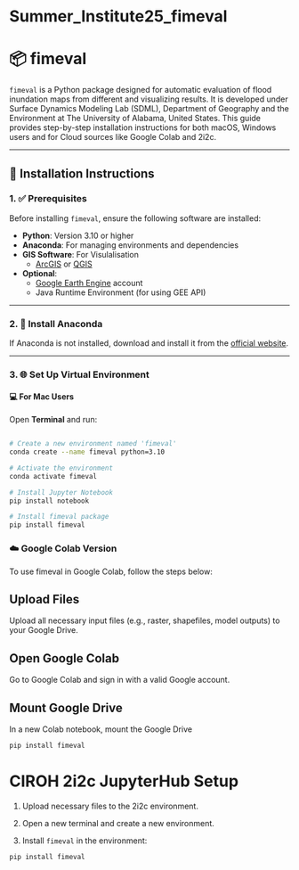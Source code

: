 # Summer_Institute25_fimeval
# 📦 fimeval

`fimeval` is a Python package designed for automatic evaluation of flood inundation maps from different and visualizing results. It is developed under Surface Dynamics Modeling Lab (SDML), Department of Geography and the Environment at The University of Alabama, United States.
 This guide provides step-by-step installation instructions for both macOS, Windows users and for Cloud sources like Google Colab and 2i2c.

---

## 🔧 Installation Instructions

### 1. ✅ Prerequisites

Before installing `fimeval`, ensure the following software are installed:

- **Python**: Version 3.10 or higher  
- **Anaconda**: For managing environments and dependencies  
- **GIS Software**: For Visulalisation
  - [ArcGIS](https://www.esri.com/en-us/arcgis/products/index) or [QGIS](https://qgis.org/en/site/)
- **Optional**:
  - [Google Earth Engine](https://earthengine.google.com/) account
  - Java Runtime Environment (for using GEE API)

---

### 2. 🐍 Install Anaconda

If Anaconda is not installed, download and install it from the [official website](https://www.anaconda.com/products/distribution).

---

### 3. 🌐 Set Up Virtual Environment

#### 💻 For Mac Users

Open **Terminal** and run:
```bash

# Create a new environment named 'fimeval'
conda create --name fimeval python=3.10

# Activate the environment
conda activate fimeval

# Install Jupyter Notebook
pip install notebook

# Install fimeval package
pip install fimeval

```

### ☁️ Google Colab Version

To use fimeval in Google Colab, follow the steps below:

## Upload Files
Upload all necessary input files (e.g., raster, shapefiles, model outputs) to your Google Drive.
## Open Google Colab
Go to Google Colab and sign in with a valid Google account.
## Mount Google Drive
In a new Colab notebook, mount the  Google Drive
```bash
pip install fimeval
```

# CIROH 2i2c JupyterHub Setup

1. Upload necessary files to the 2i2c environment.

2. Open a new terminal and create a new environment.

3. Install `fimeval` in the environment:

```bash
pip install fimeval




 
